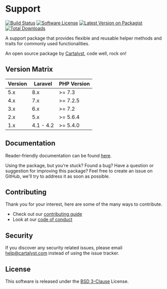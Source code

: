 # Support

[![Build Status][icon-travis]][link-travis]
[![Software License][icon-license]][link-license]
[![Latest Version on Packagist][icon-version]][link-packagist]
[![Total Downloads][icon-downloads]][link-packagist]

A support package that provides flexible and reusable helper methods and traits for commonly used functionalities.

An open source package by [Cartalyst](https://cartalyst.com), code well, rock on!

## Version Matrix

Version | Laravel   | PHP Version
------- | --------- | ------------
5.x     | 8.x       | >= 7.3
4.x     | 7.x       | >= 7.2.5
3.x     | 6.x       | >= 7.2
2.x     | 5.x       | >= 5.6.4
1.x     | 4.1 - 4.2 | >= 5.4.0

## Documentation

Reader-friendly documentation can be found [here][link-docs].

Using the package, but you're stuck? Found a bug? Have a question or suggestion for improving this package? Feel free to create an issue on GitHub, we'll try to address it as soon as possible.

## Contributing

Thank you for your interest, here are some of the many ways to contribute.

- Check out our [contributing guide](/.github/CONTRIBUTING.md)
- Look at our [code of conduct](/.github/CODE_OF_CONDUCT.md)

## Security

If you discover any security related issues, please email help@cartalyst.com instead of using the issue tracker.

## License

This software is released under the [BSD 3-Clause](LICENSE) License.

[link-docs]:      https://cartalyst.com/manual/support
[link-travis]:    https://travis-ci.org/cartalyst/support
[link-license]:   https://opensource.org/licenses/MIT
[link-packagist]: https://packagist.org/packages/cartalyst/support

[icon-travis]:    https://travis-ci.org/cartalyst/support.svg?branch=5.x
[icon-license]:   https://poser.pugx.org/cartalyst/support/license
[icon-version]:   https://poser.pugx.org/cartalyst/support/version
[icon-downloads]: https://poser.pugx.org/cartalyst/support/downloads
